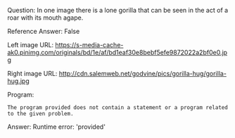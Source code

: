 Question: In one image there is a lone gorilla that can be seen in the act of a roar with its mouth agape.

Reference Answer: False

Left image URL: https://s-media-cache-ak0.pinimg.com/originals/bd/1e/af/bd1eaf30e8bebf5efe9872022a2bf0e0.jpg

Right image URL: http://cdn.salemweb.net/godvine/pics/gorilla-hug/gorilla-hug.jpg

Program:

```
The program provided does not contain a statement or a program related to the given problem.
```
Answer: Runtime error: 'provided'

